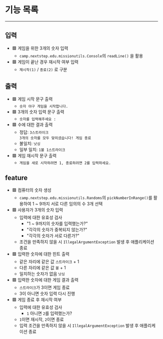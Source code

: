 # 기능 목록

 --- 

## 입력

- 🟩 게임을 위한 3개의 숫자 입력
  - `camp.nextstep.edu.missionutils.Console`의 `readLine()` 을 활용
- 🟩 게임이 끝난 경우 재시작 여부 입력
  - `재시작(1)` / `종료(2)` 로 구분

## 출력

- 🟩 게임 시작 문구 출력
  - `숫자 야구 게임을 시작합니다.`
- 🟩 3개의 숫자 입력 문구 출력
  - `숫자를 입력해주세요 : ` 
- 🟩 수에 대한 결과 출력
  - 정답: `3스트라이크`<br>`3개의 숫자를 모두 맞히셨습니다! 게임 종료`
  - 불일치: `낫싱`
  - 일부 일치: `1볼 1스트라이크`
- 🟩 게임 재시작 문구 출력
  - `게임을 새로 시작하려면 1, 종료하려면 2를 입력하세요.`


## feature

- 🟩 컴퓨터의 숫자 생성
  - `camp.nextstep.edu.missionutils.Randoms`의 `pickNumberInRange()`를 활용하여 1 ~ 9까지 서로 다른 임의의 수 3개 선택
- 🟩 사용자가 3개의 숫자 입력
  - 입력에 대한 유효성 검사
    - "1 ~ 9까지의 숫자를 입력했는가?"
    - "각각의 숫자가 중복되지 않는가?"
    - "각각의 숫자가 서로 다른가?"
  - 조건을 만족하지 않을 시 `IllegalArgumentException` 발생 후 애플리케이션 종료
- 🟩 입력한 숫자에 대한 힌트 출력
  - 같은 자리에 같은 값 `스트라이크` + 1
  - 다른 자리에 같은 값 `볼` + 1
  - 일치하는 숫자가 없음 `낫싱`
- 🟩 입력한 숫자에 대한 게임 결과 출력
  - `스트라이크`가 3이면 게임 종료
  - 3이 아니면 숫자 입력 다시 진행
- 🟩 게임 종료 후 재시작 여부
    - 입력에 대한 유효성 검사
      - `1` 아니면 `2`를 입력했는가? 
    - `1`이면 재시작, `2`이면 종료
    - 입력 조건을 만족하지 않을 시 `IllegalArgumentException` 발생 후 애플리케이션 종료
